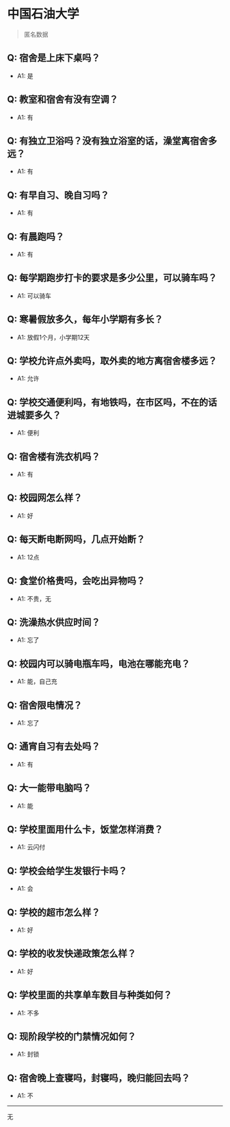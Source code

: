 # 中国石油大学
> 匿名数据
## Q: 宿舍是上床下桌吗？
- A1: 是
## Q: 教室和宿舍有没有空调？
- A1: 有
## Q: 有独立卫浴吗？没有独立浴室的话，澡堂离宿舍多远？
- A1: 有
## Q: 有早自习、晚自习吗？
- A1: 有
## Q: 有晨跑吗？
- A1: 有
## Q: 每学期跑步打卡的要求是多少公里，可以骑车吗？
- A1: 可以骑车
## Q: 寒暑假放多久，每年小学期有多长？
- A1: 放假1个月，小学期12天
## Q: 学校允许点外卖吗，取外卖的地方离宿舍楼多远？
- A1: 允许
## Q: 学校交通便利吗，有地铁吗，在市区吗，不在的话进城要多久？
- A1: 便利
## Q: 宿舍楼有洗衣机吗？
- A1: 有
## Q: 校园网怎么样？
- A1: 好
## Q: 每天断电断网吗，几点开始断？
- A1: 12点
## Q: 食堂价格贵吗，会吃出异物吗？
- A1: 不贵，无
## Q: 洗澡热水供应时间？
- A1: 忘了
## Q: 校园内可以骑电瓶车吗，电池在哪能充电？
- A1: 能，自己充
## Q: 宿舍限电情况？
- A1: 忘了
## Q: 通宵自习有去处吗？
- A1: 有
## Q: 大一能带电脑吗？
- A1: 能
## Q: 学校里面用什么卡，饭堂怎样消费？
- A1: 云闪付
## Q: 学校会给学生发银行卡吗？
- A1: 会
## Q: 学校的超市怎么样？
- A1: 好
## Q: 学校的收发快递政策怎么样？
- A1: 好
## Q: 学校里面的共享单车数目与种类如何？
- A1: 不多
## Q: 现阶段学校的门禁情况如何？
- A1: 封锁
## Q: 宿舍晚上查寝吗，封寝吗，晚归能回去吗？
- A1: 不
***
无
